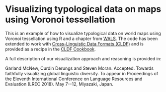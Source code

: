 # Visualizing typological data on maps using Voronoi tessellation

This is an example of how to visualize typological data on world maps using Voronoi tessellation using R and a chapter from [WALS](http://wals.info/). The code has been extended to work with [Cross-Linguistic Data Formats (CLDF)](http://cldf.clld.org/) and is provided as a recipe in the [CLDF Cookbook](https://github.com/cldf/cookbook/tree/master/recipes/cldf_r).

A full description of our visualization approach and reasoning is provided in:

Garland McNew, Curdin Derungs and Steven Moran. Accepted. Towards faithfully visualizing global linguistic diversity. To appear in Proceedings of the Eleventh International Conference on Language Resources and Evaluation (LREC 2018). May 7--12, Miyazaki, Japan.

